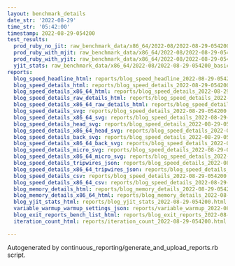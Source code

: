 ```yaml
---
layout: benchmark_details
date_str: '2022-08-29'
time_str: '05:42:00'
timestamp: 2022-08-29-054200
test_results:
  prod_ruby_no_jit: raw_benchmark_data/x86_64/2022-08/2022-08-29-054200_basic_benchmark_prod_ruby_no_jit.json
  prod_ruby_with_mjit: raw_benchmark_data/x86_64/2022-08/2022-08-29-054200_basic_benchmark_prod_ruby_with_mjit.json
  prod_ruby_with_yjit: raw_benchmark_data/x86_64/2022-08/2022-08-29-054200_basic_benchmark_prod_ruby_with_yjit.json
  yjit_stats: raw_benchmark_data/x86_64/2022-08/2022-08-29-054200_basic_benchmark_yjit_stats.json
reports:
  blog_speed_headline_html: reports/blog_speed_headline_2022-08-29-054200.html
  blog_speed_details_html: reports/blog_speed_details_2022-08-29-054200.html
  blog_speed_details_x86_64_html: reports/blog_speed_details_2022-08-29-054200.x86_64.html
  blog_speed_details_raw_details_html: reports/blog_speed_details_2022-08-29-054200.raw_details.html
  blog_speed_details_x86_64_raw_details_html: reports/blog_speed_details_2022-08-29-054200.x86_64.raw_details.html
  blog_speed_details_svg: reports/blog_speed_details_2022-08-29-054200.svg
  blog_speed_details_x86_64_svg: reports/blog_speed_details_2022-08-29-054200.x86_64.svg
  blog_speed_details_head_svg: reports/blog_speed_details_2022-08-29-054200.head.svg
  blog_speed_details_x86_64_head_svg: reports/blog_speed_details_2022-08-29-054200.x86_64.head.svg
  blog_speed_details_back_svg: reports/blog_speed_details_2022-08-29-054200.back.svg
  blog_speed_details_x86_64_back_svg: reports/blog_speed_details_2022-08-29-054200.x86_64.back.svg
  blog_speed_details_micro_svg: reports/blog_speed_details_2022-08-29-054200.micro.svg
  blog_speed_details_x86_64_micro_svg: reports/blog_speed_details_2022-08-29-054200.x86_64.micro.svg
  blog_speed_details_tripwires_json: reports/blog_speed_details_2022-08-29-054200.tripwires.json
  blog_speed_details_x86_64_tripwires_json: reports/blog_speed_details_2022-08-29-054200.x86_64.tripwires.json
  blog_speed_details_csv: reports/blog_speed_details_2022-08-29-054200.csv
  blog_speed_details_x86_64_csv: reports/blog_speed_details_2022-08-29-054200.x86_64.csv
  blog_memory_details_html: reports/blog_memory_details_2022-08-29-054200.html
  blog_memory_details_x86_64_html: reports/blog_memory_details_2022-08-29-054200.x86_64.html
  blog_yjit_stats_html: reports/blog_yjit_stats_2022-08-29-054200.html
  variable_warmup_warmup_settings_json: reports/variable_warmup_2022-08-29-054200.warmup_settings.json
  blog_exit_reports_bench_list_html: reports/blog_exit_reports_2022-08-29-054200.bench_list.html
  iteration_count_html: reports/iteration_count_2022-08-29-054200.html

---
```

Autogenerated by continuous_reporting/generate_and_upload_reports.rb script.
